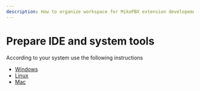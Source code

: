 ```yaml
---
description: How to organize workspace for MikoPBX extension developement.
---
```


# Prepare IDE and system tools

According to your system use the following instructions

* [Windows](windows.md)
* [Linux](linux.md)
* [Mac](mac.md)
